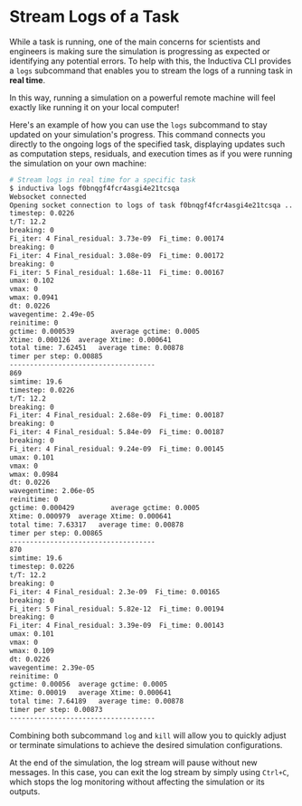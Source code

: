 # Stream Logs of a Task

While a task is running, one of the main concerns for scientists and engineers is
making sure the simulation is progressing as expected or identifying any potential 
errors. To help with this, the Inductiva CLI provides a `logs` subcommand that enables
you to stream the logs of a running task in **real time**.

In this way, running a simulation on a powerful remote machine will feel exactly 
like running it on your local computer!

Here's an example of how you can use the `logs` subcommand to stay updated on your simulation's 
progress. This command connects you directly to the ongoing logs of the specified task, displaying updates such as computation steps, residuals, and execution times as 
if you were running the simulation on your own machine:

```bash
# Stream logs in real time for a specific task
$ inductiva logs f0bnqgf4fcr4asgi4e21tcsqa
Websocket connected
Opening socket connection to logs of task f0bnqgf4fcr4asgi4e21tcsqa ...
timestep: 0.0226
t/T: 12.2
breaking: 0
Fi_iter: 4 Final_residual: 3.73e-09  Fi_time: 0.00174
breaking: 0
Fi_iter: 4 Final_residual: 3.08e-09  Fi_time: 0.00172
breaking: 0
Fi_iter: 5 Final_residual: 1.68e-11  Fi_time: 0.00167
umax: 0.102
vmax: 0
wmax: 0.0941
dt: 0.0226
wavegentime: 2.49e-05
reinitime: 0
gctime: 0.000539         average gctime: 0.0005
Xtime: 0.000126  average Xtime: 0.000641
total time: 7.62451   average time: 0.00878
timer per step: 0.00885
------------------------------------
869
simtime: 19.6
timestep: 0.0226
t/T: 12.2
breaking: 0
Fi_iter: 4 Final_residual: 2.68e-09  Fi_time: 0.00187
breaking: 0
Fi_iter: 4 Final_residual: 5.84e-09  Fi_time: 0.00187
breaking: 0
Fi_iter: 4 Final_residual: 9.24e-09  Fi_time: 0.00145
umax: 0.101
vmax: 0
wmax: 0.0984
dt: 0.0226
wavegentime: 2.06e-05
reinitime: 0
gctime: 0.000429         average gctime: 0.0005
Xtime: 0.000979  average Xtime: 0.000641
total time: 7.63317   average time: 0.00878
timer per step: 0.00865
------------------------------------
870
simtime: 19.6
timestep: 0.0226
t/T: 12.2
breaking: 0
Fi_iter: 4 Final_residual: 2.3e-09  Fi_time: 0.00165
breaking: 0
Fi_iter: 5 Final_residual: 5.82e-12  Fi_time: 0.00194
breaking: 0
Fi_iter: 4 Final_residual: 3.39e-09  Fi_time: 0.00143
umax: 0.101
vmax: 0
wmax: 0.109
dt: 0.0226
wavegentime: 2.39e-05
reinitime: 0
gctime: 0.00056  average gctime: 0.0005
Xtime: 0.00019   average Xtime: 0.000641
total time: 7.64189   average time: 0.00878
timer per step: 0.00873
------------------------------------
```
Combining both subcommand `log` and `kill` will allow you to quickly adjust or 
terminate simulations to achieve the desired simulation configurations.

At the end of the simulation, the log stream will pause without new messages. In 
this case, you can exit the log stream by simply using `Ctrl+C`, which stops the 
log monitoring without affecting the simulation or its outputs.

